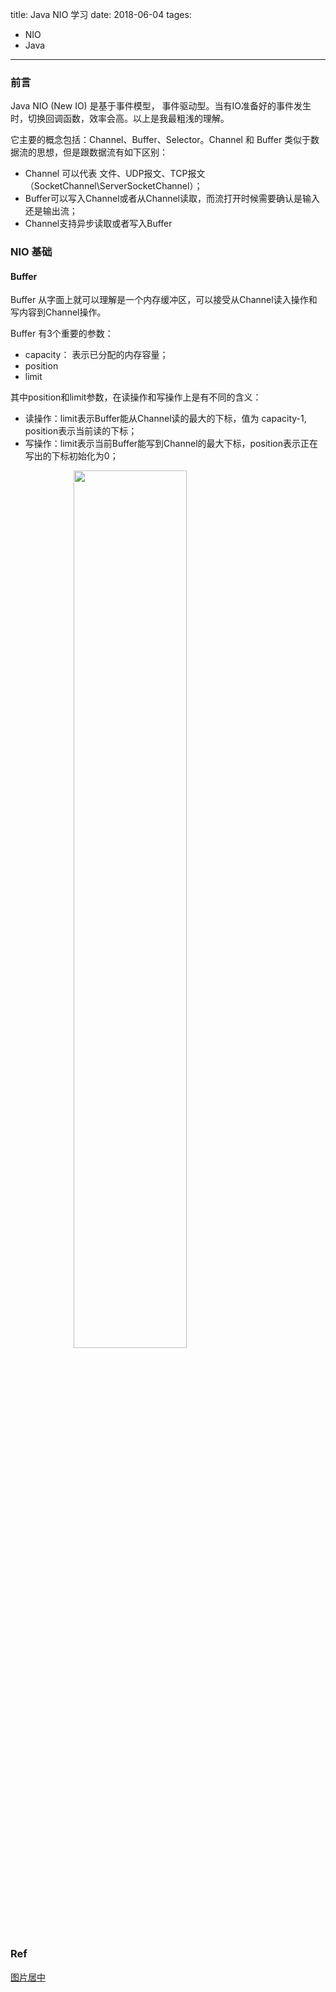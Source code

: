 title: Java NIO 学习
date: 2018-06-04
tages:
- NIO
- Java
-----


### 前言

Java NIO (New IO) 是基于事件模型， 事件驱动型。当有IO准备好的事件发生时，切换回调函数，效率会高。以上是我最粗浅的理解。

它主要的概念包括：Channel、Buffer、Selector。Channel 和 Buffer 类似于数据流的思想，但是跟数据流有如下区别：
- Channel 可以代表 文件、UDP报文、TCP报文（SocketChannel\ServerSocketChannel）；
- Buffer可以写入Channel或者从Channel读取，而流打开时候需要确认是输入还是输出流；
- Channel支持异步读取或者写入Buffer

### NIO 基础

#### Buffer

Buffer 从字面上就可以理解是一个内存缓冲区，可以接受从Channel读入操作和写内容到Channel操作。

Buffer 有3个重要的参数：
- capacity： 表示已分配的内存容量；
- position
- limit

其中position和limit参数，在读操作和写操作上是有不同的含义：
- 读操作：limit表示Buffer能从Channel读的最大的下标，值为 capacity-1, position表示当前读的下标；
- 写操作：limit表示当前Buffer能写到Channel的最大下标，position表示正在写出的下标初始化为0；

<img src="http://tutorials.jenkov.com/images/java-nio/buffers-modes.png"  style="width:60%;display: block;margin-left: auto;margin-right: auto" />



### Ref

[图片居中](https://www.w3.org/Style/Examples/007/center.en.html)
